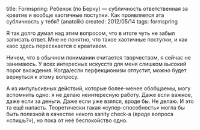 title: Formspring: Ребенок (по Берну) — субличность ответственная за креатив и вообще хаотичные поступки. Как проявляется эта субличность у тебя? (anatolik)
created: 2012/05/14
tags: formspring

Я так долго думал над этим вопросом, что в итоге чуть не забыл записать ответ. Мне не понятно, что такое хаотичные поступки, и как хаос здесь пересекается с креативом.

Ничем, что в обычном понимании считается творчеством, я сейчас не занимаюсь. У всех интересных искусств для меня слишком высокий порог вхождения. Когда/если перфекционизм отпустит, можно будет вернуться к этому вопросу.

А из импульсивных действий, которые более-менее обобщаемы, могу вспомнить одно: я не делаю неинтересную работу. Даже если важное, даже если за деньги. Даже если уже взялся, вроде бы. Не делаю. И это та ещё напасть. Теоретически такая «супер-способность» могла бы быть полезной в качестве некого sanity check-а (вроде вопроса «спишь?»), но пока от неё беспокойство одно.
